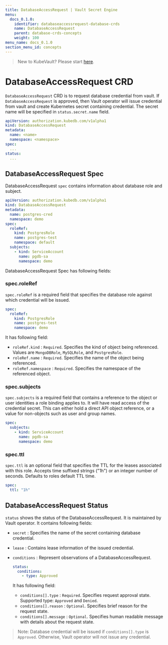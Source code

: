 ```yaml
---
title: DatabaseAccessRequest | Vault Secret Engine
menu:
  docs_0.1.0:
    identifier: databaseaccessrequest-database-crds
    name: DatabaseAccessRequest
    parent: database-crds-concepts
    weight: 100
menu_name: docs_0.1.0
section_menu_id: concepts
---
```


> New to KubeVault? Please start [here](/docs/concepts/README.md).

# DatabaseAccessRequest CRD

`DatabaseAccessRequest` CRD is to request database credential from vault. If `DatabaseAccessRequest` is approved, then Vault operator will issue credential from vault and create Kubernetes secret containing credential. The secret name will be specified in `status.secret.name` field.

```yaml
apiVersion: authorization.kubedb.com/v1alpha1
kind: DatabaseAccessRequest
metadata:
  name: <name>
  namespace: <namespace>
spec:
  ...
status:
  ...
```

## DatabaseAccessRequest Spec

DatabaseAccessRequest `spec` contains information about database role and subject.

```yaml
apiVersion: authorization.kubedb.com/v1alpha1
kind: DatabaseAccessRequest
metadata:
  name: postgres-cred
  namespace: demo
spec:
  roleRef:
    kind: PostgresRole
    name: postgres-test
    namespace: default
  subjects:
    - kind: ServiceAccount
      name: pgdb-sa
      namespace: demo
```

DatabaseAccessRequest Spec has following fields:

### spec.roleRef

`spec.roleRef` is a required field that specifies the database role against which credential will be issued.

```yaml
spec:
  roleRef:
    kind: PostgresRole
    name: postgres-test
    namespace: demo
```

It has following field:

- `roleRef.kind` :  `Required`. Specifies the kind of object being referenced. Values are `MongoDBRole`, `MySQLRole`, and `PostgresRole`.
- `roleRef.name` : `Required`. Specifies the name of the object being referenced.
- `roleRef.namespace` : `Required`. Specifies the namespace of the referenced object.

### spec.subjects

`spec.subjects` is a required field that contains a reference to the object or user identities a role binding applies to. It will have read access of the credential secret. This can either hold a direct API object reference, or a value for non-objects such as user and group names.

```yaml
spec:
  subjects:
    - kind: ServiceAccount
      name: pgdb-sa
      namespace: demo
```

### spec.ttl

`spec.ttl` is an optional field that specifies the TTL for the leases associated with this role. Accepts time suffixed strings ("1h") or an integer number of seconds. Defaults to roles default TTL time.

```yaml
spec:
  ttl: "1h"
```

## DatabaseAccessRequest Status

`status` shows the status of the DatabaseAccessRequest. It is maintained by Vault operator. It contains following fields:

- `secret` : Specifies the name of the secret containing database credential.

- `lease` : Contains lease information of the issued credential.

- `conditions` : Represent observations of a DatabaseAccessRequest.

    ```yaml
    status:
      conditions:
        - type: Approved
    ```

  It has following field:
  - `conditions[].type` : `Required`. Specifies request approval state. Supported type: `Approved` and `Denied`.
  - `conditions[].reason` : `Optional`. Specifies brief reason for the request state.
  - `conditions[].message` : `Optional`. Specifies human readable message with details about the request state.

> Note: Database credential will be issued if `conditions[].type` is `Approved`. Otherwise, Vault operator will not issue any credential.
